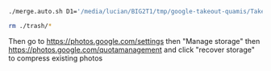 ```bash
./merge.auto.sh D1='/media/lucian/BIG2T1/tmp/google-takeout-quamis/Takeout/Google Photos' D2='/media/lucian/BIG2T1/picturesFromPhone/google-takeout-quamis' RUN_MODE=safe

rm ./trash/*

```

Then go to https://photos.google.com/settings then "Manage storage" then https://photos.google.com/quotamanagement and click "recover storage" to compress existing photos
